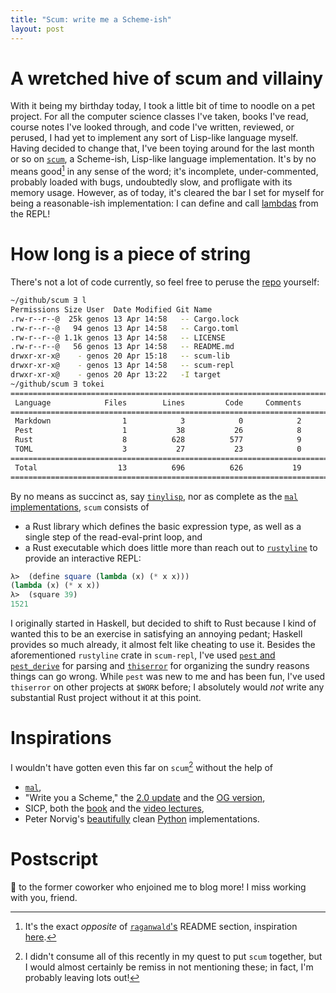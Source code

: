 ```yaml
---
title: "Scum: write me a Scheme-ish"
layout: post
---
```


# A wretched hive of scum and villainy 

With it being my birthday today, I took a little bit of time to noodle on a pet project.
For all the computer science classes I've taken, books I've read, course notes I've looked through, and code I've written, reviewed, or perused, I had yet to implement any sort of Lisp-like language myself.
Having decided to change that, I've been toying around for the last month or so on [`scum`](https://github.com/genos/scum), a Scheme-ish, Lisp-like language implementation.
It's by no means good[^1] in any sense of the word; it's incomplete, under-commented, probably loaded with bugs, undoubtedly slow, and profligate with its memory usage.
However, as of today, it's cleared the bar I set for myself for being a reasonable-ish implementation: I can define and call [lambdas](https://en.wikipedia.org/wiki/Lambda_calculus) from the REPL!

# How long is a piece of string

There's not a lot of code currently, so feel free to peruse the [repo](https://github.com/genos/scum) yourself:

```zsh
~/github/scum ∃ l
Permissions Size User  Date Modified Git Name
.rw-r--r--@  25k genos 13 Apr 14:58   -- Cargo.lock
.rw-r--r--@   94 genos 13 Apr 14:58   -- Cargo.toml
.rw-r--r--@ 1.1k genos 13 Apr 14:58   -- LICENSE
.rw-r--r--@   56 genos 13 Apr 14:58   -- README.md
drwxr-xr-x@    - genos 20 Apr 15:18   -- scum-lib
drwxr-xr-x@    - genos 13 Apr 14:58   -- scum-repl
drwxr-xr-x@    - genos 20 Apr 13:22   -I target
~/github/scum ∃ tokei
===============================================================================
 Language            Files        Lines         Code     Comments       Blanks
===============================================================================
 Markdown                1            3            0            2            1
 Pest                    1           38           26            8            4
 Rust                    8          628          577            9           42
 TOML                    3           27           23            0            4
===============================================================================
 Total                  13          696          626           19           51
===============================================================================
```

By no means as succinct as, say [`tinylisp`](https://github.com/Robert-van-Engelen/tinylisp), nor as complete as the [`mal` implementations](https://github.com/kanaka/mal), `scum` consists of

- a Rust library which defines the basic expression type, as well as a single step of the read-eval-print loop, and
- a Rust executable which does little more than reach out to [`rustyline`](https://docs.rs/rustyline/latest/rustyline/) to provide an interactive REPL:


```scheme
λ>  (define square (lambda (x) (* x x)))
(lambda (x) (* x x))
λ>  (square 39)
1521
```

I originally started in Haskell, but decided to shift to Rust because I kind of wanted this to be an exercise in satisfying an annoying pedant; Haskell provides so much already, it almost felt like cheating to use it.
Besides the aforementioned `rustyline` crate in `scum-repl`, I've used [`pest` and `pest_derive`](https://pest.rs/) for parsing and [`thiserror`](https://docs.rs/crate/thiserror/latest) for organizing the sundry reasons things can go wrong.
While `pest` was new to me and has been fun, I've used `thiserror` on other projects at `$WORK` before; I absolutely would _not_ write any substantial Rust project without it at this point.

# Inspirations

I wouldn't have gotten even this far on `scum`[^2] without the help of

- [`mal`](https://github.com/kanaka/mal),
- "Write you a Scheme," the [2.0 update](https://wespiser.com/writings/wyas/00_overview.html) and the [OG version](https://en.wikibooks.org/wiki/Write_Yourself_a_Scheme_in_48_Hours),
- SICP, both the [book](https://en.wikipedia.org/wiki/Structure_and_Interpretation_of_Computer_Programs) and the [video lectures](https://ocw.mit.edu/courses/6-001-structure-and-interpretation-of-computer-programs-spring-2005/video_galleries/video-lectures/),
- Peter Norvig's [beautifully](https://norvig.com/lispy.html) clean [Python](https://norvig.com/lispy2.html) implementations.

# Postscript

👋 to the former coworker who enjoined me to blog more!
I miss working with you, friend.


[^1]: It's the exact _opposite_ of [`raganwald`'s](https://news.ycombinator.com/item?id=3067434) README section, inspiration [here](https://github.com/glenjamin/node-fib#is-it-any-good).
[^2]: I didn't consume all of this recently in my quest to put `scum` together, but I would almost certainly be remiss in not mentioning these; in fact, I'm probably leaving lots out!
